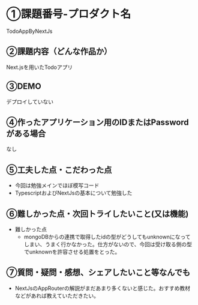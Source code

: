 # ①課題番号-プロダクト名
TodoAppByNextJs

## ②課題内容（どんな作品か）
Next.jsを用いたTodoアプリ

## ③DEMO

デプロイしていない

## ④作ったアプリケーション用のIDまたはPasswordがある場合

なし

## ⑤工夫した点・こだわった点
- 今回は勉強メインでほぼ模写コード
- TypescriptおよびNextJsの基本について勉強した



## ⑥難しかった点・次回トライしたいこと(又は機能)

- 難しかった点
  - mongoDBからの連携で取得したidの型がどうしてもunknownになってしまい、うまく行かなかった。仕方がないので、今回は受け取る側の型でunknownを許容させる処置をとった。

## ⑦質問・疑問・感想、シェアしたいこと等なんでも
- NextJsのAppRouterの解説がまだあまり多くないと感じた。おすすめ教材などがあれば教えていただきたい。